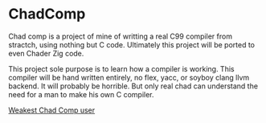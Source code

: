 # ChadComp

Chad comp is a project of mine of writting a real C99 compiler from stractch, using nothing but C code. Ultimately this project will be ported to even Chader Zig code.

This project sole purpose is to learn how a compiler is working. This compiler will be hand written entirely, no flex, yacc, or soyboy clang llvm backend. It will probably be horrible. But only real chad can understand the need for a man to make his own C compiler.

[Weakest Chad Comp user](https://github.com/pierrelgol/ChadComp/blob/4c094a530e6597fc5a1173210d755fc748925249/Chad.jpg)
